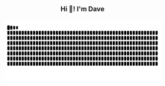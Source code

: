 <h2 align="center">Hi 👋! I'm Dave

###

<img src ="https://github.com/minustenchan/minustenchan/blob/output/snake.svg" height="200" width="1920" alt="snake"/>
